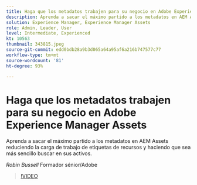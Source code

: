 ```yaml
---
title: Haga que los metadatos trabajen para su negocio en Adobe Experience Manager Assets
description: Aprenda a sacar el máximo partido a los metadatos en AEM Assets reduciendo la carga de trabajo de etiquetas de recursos y haciendo que sea más sencillo buscar en sus activos.
solution: Experience Manager, Experience Manager Assets
role: Admin, Leader, User
level: Intermediate, Experienced
kt: 10563
thumbnail: 343815.jpeg
source-git-commit: edd0bdb28a9b3d065a64a95af6a216b747577c77
workflow-type: tm+mt
source-wordcount: '81'
ht-degree: 93%

---
```


# Haga que los metadatos trabajen para su negocio en Adobe Experience Manager Assets

Aprenda a sacar el máximo partido a los metadatos en AEM Assets reduciendo la carga de trabajo de etiquetas de recursos y haciendo que sea más sencillo buscar en sus activos.

*Robin Bussell* Formador sénior/Adobe

>[!VIDEO](https://video.tv.adobe.com/v/343815/?quality=12&learn=on)
